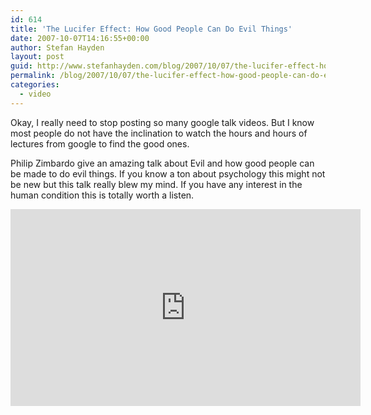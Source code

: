```yaml
---
id: 614
title: 'The Lucifer Effect: How Good People Can Do Evil Things'
date: 2007-10-07T14:16:55+00:00
author: Stefan Hayden
layout: post
guid: http://www.stefanhayden.com/blog/2007/10/07/the-lucifer-effect-how-good-people-can-do-evil-things/
permalink: /blog/2007/10/07/the-lucifer-effect-how-good-people-can-do-evil-things/
categories:
  - video
---
```

Okay, I really need to stop posting so many google talk videos. But I know most people do not have the inclination to watch the hours and hours of lectures from google to find the good ones.

Philip Zimbardo give an amazing talk about Evil and how good people can be made to do evil things. If you know a ton about psychology this might not be new but this talk really blew my mind. If you have any interest in the human condition this is totally worth a listen.
<iframe width="560" height="315" src="https://www.youtube.com/embed/rUyDznt5V4I" title="YouTube video player" frameborder="0" allow="accelerometer; autoplay; clipboard-write; encrypted-media; gyroscope; picture-in-picture" allowfullscreen></iframe>
